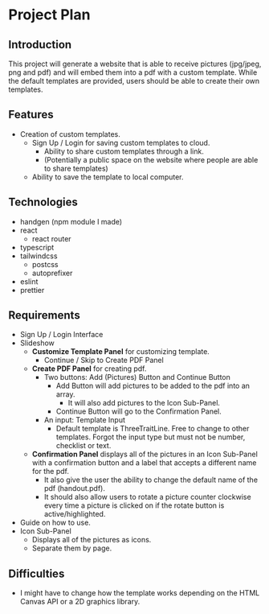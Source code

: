 # Project Plan

## Introduction

This project will generate a website that is able to receive pictures (jpg/jpeg, png and pdf) and will embed them into a pdf with a custom template. While the default templates are provided, users should be able to create their own templates.

## Features

- Creation of custom templates.
  - Sign Up / Login for saving custom templates to cloud.
    - Ability to share custom templates through a link.
    - (Potentially a public space on the website where people are able to share templates)
  - Ability to save the template to local computer.

## Technologies

- handgen (npm module I made)
- react
  - react router
- typescript
- tailwindcss
  - postcss
  - autoprefixer
- eslint
- prettier

## Requirements

- Sign Up / Login Interface
- Slideshow
  - **Customize Template Panel** for customizing template.
    - Continue / Skip to Create PDF Panel
  - **Create PDF Panel** for creating pdf.
    - Two buttons: Add (Pictures) Button and Continue Button
      - Add Button will add pictures to be added to the pdf into an array.
        - It will also add pictures to the Icon Sub-Panel.
      - Continue Button will go to the Confirmation Panel.
    - An input: Template Input
      - Default template is ThreeTraitLine. Free to change to other templates. Forgot the input type but must not be number, checklist or text.
  - **Confirmation Panel** displays all of the pictures in an Icon Sub-Panel with a confirmation button and a label that accepts a different name for the pdf.
    - It also give the user the ability to change the default name of the pdf (handout.pdf).
    - It should also allow users to rotate a picture counter clockwise every time a picture is clicked on if the rotate button is active/highlighted.
- Guide on how to use.
- Icon Sub-Panel
  - Displays all of the pictures as icons.
  - Separate them by page.

## Difficulties

- I might have to change how the template works depending on the HTML Canvas API or a 2D graphics library.

